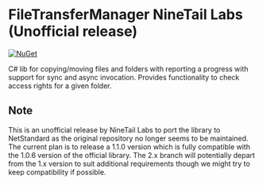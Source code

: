 # FileTransferManager NineTail Labs (Unofficial release)
[![NuGet](https://img.shields.io/nuget/v/FileTransferManager_NineTailLabs.svg?style=flat-square)](https://www.nuget.org/packages/FileTransferManager_NineTailLabs)

C# lib for copying/moving files and folders with reporting a progress with support for sync and async invocation.
Provides functionality to check access rights for a given folder.

## Note
This is an unofficial release by NineTail Labs to port the library to NetStandard as the original repository no longer seems to be maintained.
The current plan is to release a 1.1.0 version which is fully compatible with the 1.0.6 version of the official library.
The 2.x branch will potentially depart from the 1.x version to suit additional requirements though we might try to keep compatibility if possible.